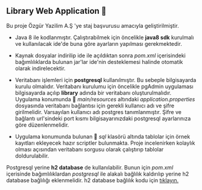## Library Web Application :blue_book:

Bu proje Özgür Yazilim A.Ş 'ye staj başvurusu amacıyla geliştirilmiştir. 

* Java 8 ile kodlanmıştır. Çalıştırabilmek için öncelikle **java8 sdk** kurulmalı ve kullanılacak ide'de buna göre ayarların yapılması gerekmektedir.

* Kaynak dosyalar indirilip ide ile açıldıktan sonra *pom.xml* içerisindeki bağımlılıklarda bulunan jar'lar ide'nin desteklemesi halinde otomatik olarak indirelecektir.

* Veritabanı işlemleri için **postgresql** kullanılmıştır. Bu sebeple bilgisayarda kurulu olmalıdır. Veritabanı kurulumu için öncelikle pgAdmin uygulaması bilgisayarda açılıp **library** adında bir veritabanı oluşturulmalıdır. Uygulama konumunda :open_file_folder: *main/resources*  altındaki *application.properties* dosyasında veritabanı bağlantısı için gerekli kullanıcı adı ve şifre girilmelidir. Varsayılan kullanıcı adı postgres tanımlanmıştır. Şifre ve bağlantı url'sindeki port kısmı bilgisayarınızdaki postgresql ayarlarınıza göre düzenlenmelidir.

* Uygulama konumunda bulunan :open_file_folder: *sql* klasörü altında tablolar için örnek kayıtları ekleyecek hazır scriptler bulunmakta. Proje incelenirken kolaylık olması açısından veritabanı sorgusu olarak çalıştırıp tablolar doldurulabilir.

Postgresql yerine **h2 database** de kullanılabilir. Bunun için *pom.xml* içerisinde bağımlılıklardan *postgresql* ile alakalı bağlılık kaldırılıp yerine h2 database bağlılığı eklenmelidir. h2 database bağlılık kodu için [tıklayın.](https://mvnrepository.com/artifact/com.h2database/h2/1.4.200)


